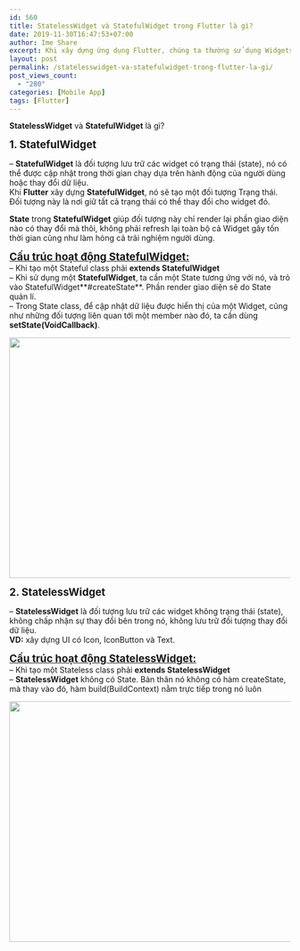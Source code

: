 ```yaml
---
id: 560
title: StatelessWidget và StatefulWidget trong Flutter là gì?
date: 2019-11-30T16:47:53+07:00
author: Ime Share
excerpt: Khi xây dựng ứng dụng Flutter, chúng ta thường sử dụng Widgets để dựng giao diện. Khi đó có 2 loại để dựng là statteful và stateless.
layout: post
permalink: /statelesswidget-va-statefulwidget-trong-flutter-la-gi/
post_views_count:
  - "280"
categories: [Mobile App]
tags: [Flutter]
---
```

**StatelessWidget** và **StatefulWidget** là gì?

<span style="font-size: 14pt;"><strong>1. StatefulWidget</strong></span>

&#8211; **StatefulWidget** là đối tượng lưu trữ các widget có trạng thái (state), nó có thể được cập nhật trong thời gian chạy dựa trên hành động của người dùng hoặc thay đổi dữ liệu.  
Khi **Flutter** xây dựng **StatefulWidget**, nó sẽ tạo một đối tượng Trạng thái. Đối tượng này là nơi giữ tất cả trạng thái có thể thay đổi cho widget đó.

**State** trong **StatefulWidget** giúp đối tượng này chỉ render lại phần giao diện nào có thay đổi mà thôi, không phải refresh lại toàn bộ cả Widget gây tốn thời gian cũng như làm hỏng cả trải nghiệm người dùng.

<span style="text-decoration: underline;"><span style="font-size: 14pt;"><strong>Cấu trúc hoạt động StatefulWidget:</strong></span></span>  
&#8211; Khi tạo một Stateful class phải **extends StatefulWidget**  
&#8211; Khi sử dụng một **StatefulWidget**, ta cần một State tương ứng với nó, và trỏ vào StatefulWidget**#createState**. Phần render giao diện sẽ do State quản lí.  
&#8211; Trong State class, để cập nhật dữ liệu được hiển thị của một Widget, cũng như những đối tượng liên quan tới một member nào đó, ta cần dùng **setState(VoidCallback)**.

[<img class="alignnone wp-image-563 size-full" src="https://anhkevin.github.io/assets/img/uploads/2019/11/flutter-stateful-ime-share-blog.png" alt="" width="637" height="431" />](https://anhkevin.github.io/assets/img/uploads/2019/11/flutter-stateful-ime-share-blog.png)

<span style="font-size: 14pt;"><strong>2. StatelessWidget</strong></span>

&#8211; **StatelessWidget** là đối tượng lưu trữ các widget không trạng thái (state), không chấp nhận sự thay đổi bên trong nó, không lưu trữ đối tượng thay đổi dữ liệu.  
**VD:** xây dựng UI có Icon, IconButton và Text.

<span style="text-decoration: underline;"><span style="font-size: 14pt;"><strong>Cấu trúc hoạt động StatelessWidget:</strong></span></span>  
&#8211; Khi tạo một Stateless class phải **extends StatelessWidget**  
&#8211; **StatelessWidget** không có State. Bản thân nó không có hàm createState, mà thay vào đó, hàm build(BuildContext) nằm trực tiếp trong nó luôn

[<img class="alignnone wp-image-563 size-full" src="https://anhkevin.github.io/assets/img/uploads/2019/11/flutter-stateless-ime-share-blog-1.png" alt="" width="637" height="431" />](https://anhkevin.github.io/assets/img/uploads/2019/11/flutter-stateless-ime-share-blog-1.png)

<div id="gtx-trans" style="position: absolute; left: -15px; top: 33px;">
  <div class="gtx-trans-icon">
  </div>
</div>